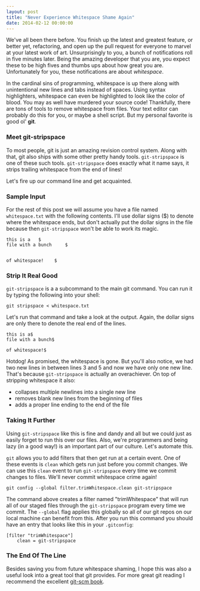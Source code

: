 ```yaml
---
layout: post
title: "Never Experience Whitespace Shame Again"
date: 2014-02-12 00:00:00
---
```


We've all been there before. You finish up the latest and greatest feature, or
better yet, refactoring, and open up the pull request for everyone to marvel at
your latest work of art. Unsurprisingly to you, a bunch of notifications 
roll in five minutes later. Being the amazing developer that you are, you
expect these to be high fives and thumbs ups about how great you are.
Unfortunately for you, these notifications are about *whitespace*.

In the cardinal sins of programming, whitespace is up there along with
unintentional new lines and tabs instead of spaces. Using syntax highlighters,
whitespace can even be highlighted to look like the color of blood. You may as
well have murdered your source code! Thankfully, there are tons of tools to
remove whitespace from files. Your text editor can probably do this for you, or
maybe a shell script. But my personal favorite is good ol' **git**.

### Meet git-stripspace
To most people, git is just an amazing revision control system. Along with
that, git also ships with some other pretty handy tools. ``git-stripspace`` is
one of these such tools. `git-stripspace` does exactly what it name says, it
strips trailing whitespace from the end of lines!

Let's fire up our command line and get acquainted.

### Sample Input
For the rest of this post we will assume you have a file named `whitespace.txt`
with the following contents. I'll use dollar signs ($) to denote where the
whitespace ends, but don't actually put the dollar signs in the file because
then `git-stripspace` won't be able to work its magic.

```
this is a   $
file with a bunch     $


of whitespace!    $
```

### Strip It Real Good
`git-stripspace` is a a subcommand to the main git command. You can run it by
typing the following into your shell:

```
git stripspace < whitespace.txt
```

Let's run that command and take a look at the output. Again, the dollar signs
are only there to denote the real end of the lines. 

```
this is a$
file with a bunch$

of whitespace!$
```

Hotdog! As promised, the whitespace is gone. But you'll also notice, we had two
new lines in between lines 3 and 5 and now we have only one new line. That's
because `git-stripspace` is actually an overachiever. On top of stripping
whitespace it also:

* collapses multiple newlines into a single new line
* removes blank new lines from the beginning of files
* adds a proper line ending to the end of the file

### Taking It Further
Using `git-stripspace` like this is fine and dandy and all but we could just as
easily forget to run this over our files. Also, we're programmers and being
lazy (in a good way!) is an important part of our culture. Let's automate this.

`git` allows you to add filters that then get run at a certain event. One of
these events is `clean` which gets run just before you commit changes. We can
use this `clean` event to run `git-stripspace` every time we commit changes to
files. We'll never commit whitespace crime again!

```
git config --global filter.trimWhitespace.clean git-stripspace
```

The command above creates a filter named "trimWhitespace" that will run all of
our staged files through the `git-stripspace` program every time we commit.
The `--global` flag applies this globally so all of our git repos on our local
machine can benefit from this. After you run this command you should have an
entry that looks like this in your `.gitconfig`:

```
[filter "trimWhitespace"]
	clean = git-stripspace
```

### The End Of The Line
Besides saving you from future whitespace shaming, I hope this was also a
useful look into a great tool that git provides. For more great git reading I
recommend the excellent [git-scm book](http://git-scm.com/book).
